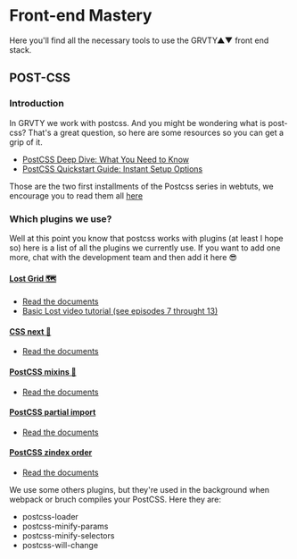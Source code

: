 # Front-end Mastery
Here you'll find all the necessary tools to use the GRVTY▲▼ front end stack. 

## POST-CSS

### Introduction
In GRVTY we work with postcss. And you might be wondering what is post-css? 
That's a great question, so here are some resources so you can get a grip of it.

* [PostCSS Deep Dive: What You Need to Know](https://webdesign.tutsplus.com/tutorials/postcss-deep-dive-what-you-need-to-know--cms-24535)
* [PostCSS Quickstart Guide: Instant Setup Options](https://webdesign.tutsplus.com/tutorials/postcss-quickstart-guide-instant-setup-options--cms-24536)

Those are the two first installments of the Postcss series in webtuts, we encourage you to read them all [here](https://webdesign.tutsplus.com/categories/postcss)

### Which plugins we use?

Well at this point you know that postcss works with plugins (at least I hope so) here is a list of all the plugins we currently use. If you want to add one more, chat with the development team and then add it here 😎

#### [Lost Grid 🗺](http://lostgrid.org/docs.html)

* [Read the documents](http://lostgrid.org/docs.html)
* [Basic Lost video tutorial (see episodes 7 throught 13)](https://www.youtube.com/watch?v=e3J4wZWlQUk)

#### [CSS next 🚙](http://cssnext.io/features/)

* [Read the documents](http://cssnext.io/features/)

#### [PostCSS mixins 📝](https://github.com/postcss/postcss-mixins)

* [Read the documents](https://github.com/postcss/postcss-mixins)

#### [PostCSS partial import](https://github.com/jonathantneal/postcss-partial-import)

* [Read the documents](https://github.com/jonathantneal/postcss-partial-import)

#### [PostCSS zindex order](https://github.com/ben-eb/postcss-zindex)

* [Read the documents](https://github.com/ben-eb/postcss-zindex)

We use some others plugins, but they're used in the background when webpack or bruch compiles your PostCSS. Here they are:

* postcss-loader
* postcss-minify-params
* postcss-minify-selectors
* postcss-will-change
